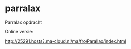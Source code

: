 # parralax
Parralax opdracht

Online versie:

http://25291.hosts2.ma-cloud.nl/ma/fro/Parallax/index.html
